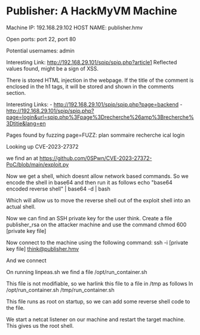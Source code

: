 # Publisher: A HackMyVM Machine

Machine IP: 192.168.29.102
HOST NAME: publisher.hmv

Open ports: port 22, port 80

Potential usernames: admin

Interesting Link: http://192.168.29.101/spip/spip.php?article1
Reflected values found, might be a sign of XSS.

There is stored HTML injection in the webpage. If the title of the comment is enclosed in the h1 tags, it will be stored and shown in the comments section.

Interesting Links:
        - http://192.168.29.101/spip/spip.php?page=backend
        - http://192.168.29.101/spip/spip.php?page=login&url=spip.php%3Fpage%3Drecherche%26amp%3Brecherche%3Dtitie&lang=en

Pages found by fuzzing page=FUZZ:
plan
sommaire
recherche
ical
login


Looking up CVE-2023-27372

we find an at https://github.com/0SPwn/CVE-2023-27372-PoC/blob/main/exploit.py

Now we get a shell, which doesnt allow network based commands. So we encode the shell in base64 and then run it as follows
echo "base64 encoded reverse shell" | base64 -d | bash

Which will allow us to move the reverse shell out of the exploit shell into an actual shell.

Now we can find an SSH private key for the user think. Create a file publisher_rsa on the attacker machine and use the command 
chmod 600 [private key file]

Now connect to the machine using the following command:
ssh -i [private key file] think@publisher.hmv


And we connect


On running linpeas.sh we find a file /opt/run_container.sh  

This file is not modifiable, so we harlink this file to a file in /tmp as follows
ln /opt/run_container.sh /tmp/run_container.sh

This file runs as root on startup, so we can add some reverse shell code to the file.

We start a netcat listener on our machine and restart the target machine. This gives us the root shell.

